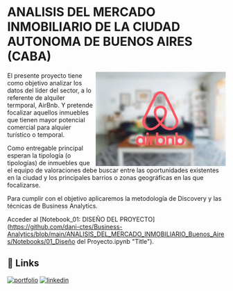 # ANALISIS DEL MERCADO INMOBILIARIO DE LA CIUDAD AUTONOMA DE BUENOS AIRES (CABA)


<img src='https://github.com/dani-ctes/Business-Analytics/blob/main/ANALISIS_DEL_MERCADO_INMOBILIARIO_Buenos_Aires/airbnb.png' width='300' align='right'>

El presente proyecto tiene como objetivo analizar los datos del líder del sector, a lo referente de alquiler termporal, AirBnb. Y pretende focalizar aquellos inmuebles que tienen mayor potencial comercial para alquier turístico o temporal.

Como entregable principal esperan la tipología (o tipologías) de inmuebles que el equipo de valoraciones debe buscar entre las oportunidades existentes en la ciudad y los principales barrios o zonas geográficas en las que focalizarse.

Para cumplir con el objetivo aplicaremos la metodología de Discovery y las técnicas de Business Analytics.


Acceder al [Notebook_01: DISEÑO DEL PROYECTO](https://github.com/dani-ctes/Business-Analytics/blob/main/ANALISIS_DEL_MERCADO_INMOBILIARIO_Buenos_Aires/Notebooks/01_Diseño del Proyecto.ipynb "Title").


## 🔗 Links
[![portfolio](https://img.shields.io/badge/my_portfolio-000?style=for-the-badge&logo=ko-fi&logoColor=white)](https://github.com/dani-ctes)
[![linkedin](https://img.shields.io/badge/linkedin-0A66C2?style=for-the-badge&logo=linkedin&logoColor=white)](https://www.linkedin.com/in/o-daniel-torres-50480922/)

